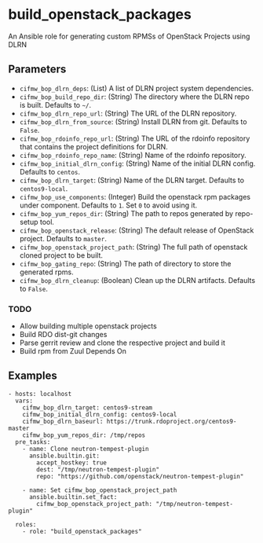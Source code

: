 # build_openstack_packages
An Ansible role for generating custom RPMSs of OpenStack Projects using DLRN

## Parameters

* `cifmw_bop_dlrn_deps`: (List) A list of DLRN project system dependencies.
* `cifmw_bop_build_repo_dir`: (String) The directory where the DLRN repo is built. Defaults to `~/`.
* `cifmw_bop_dlrn_repo_url`: (String) The URL of the DLRN repository.
* `cifmw_bop_dlrn_from_source`: (String) Install DLRN from git. Defaults to `False`.
* `cifmw_bop_rdoinfo_repo_url`: (String) The URL of the rdoinfo repository that contains the project definitions for DLRN.
* `cifmw_bop_rdoinfo_repo_name`: (String) Name of the rdoinfo repository.
* `cifmw_bop_initial_dlrn_config`: (String) Name of the initial DLRN config. Defaults to `centos`.
* `cifmw_bop_dlrn_target`: (String) Name of the DLRN target. Defaults to `centos9-local`.
* `cifmw_bop_use_components`: (Integer) Build the openstack rpm packages under component. Defaults to `1`. Set `0` to avoid using it.
* `cifmw_bop_yum_repos_dir`: (String) The path to repos generated by repo-setup tool.
* `cifmw_bop_openstack_release`: (String) The default release of OpenStack project. Defaults to `master`.
* `cifmw_bop_openstack_project_path`: (String) The full path of openstack cloned project to be built.
* `cifmw_bop_gating_repo`: (String) The path of directory to store the generated rpms.
* `cifmw_bop_dlrn_cleanup`: (Boolean) Clean up the DLRN artifacts. Defaults to `False`.

### TODO
- Allow building multiple openstack projects
- Build RDO dist-git changes
- Parse gerrit review and clone the respective project and build it
- Build rpm from Zuul Depends On

## Examples

```
- hosts: localhost
  vars:
    cifmw_bop_dlrn_target: centos9-stream
    cifmw_bop_initial_dlrn_config: centos9-local
    cifmw_bop_dlrn_baseurl: https://trunk.rdoproject.org/centos9-master
    cifmw_bop_yum_repos_dir: /tmp/repos
  pre_tasks:
    - name: Clone neutron-tempest-plugin
      ansible.builtin.git:
        accept_hostkey: true
        dest: "/tmp/neutron-tempest-plugin"
        repo: "https://github.com/openstack/neutron-tempest-plugin"

    - name: Set cifmw_bop_openstack_project_path
      ansible.builtin.set_fact:
        cifmw_bop_openstack_project_path: "/tmp/neutron-tempest-plugin"

  roles:
    - role: "build_openstack_packages"
```
